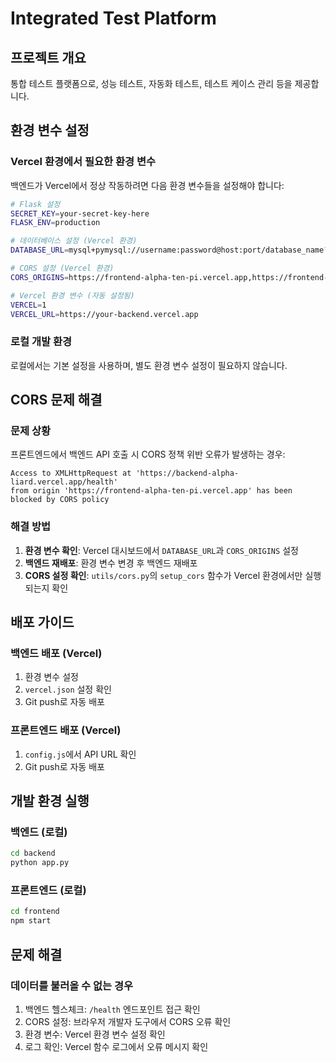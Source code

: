 # Integrated Test Platform

## 프로젝트 개요
통합 테스트 플랫폼으로, 성능 테스트, 자동화 테스트, 테스트 케이스 관리 등을 제공합니다.

## 환경 변수 설정

### Vercel 환경에서 필요한 환경 변수

백엔드가 Vercel에서 정상 작동하려면 다음 환경 변수들을 설정해야 합니다:

```bash
# Flask 설정
SECRET_KEY=your-secret-key-here
FLASK_ENV=production

# 데이터베이스 설정 (Vercel 환경)
DATABASE_URL=mysql+pymysql://username:password@host:port/database_name?ssl_mode=VERIFY_IDENTITY

# CORS 설정 (Vercel 환경)
CORS_ORIGINS=https://frontend-alpha-ten-pi.vercel.app,https://frontend-alpha-jade-15.vercel.app

# Vercel 환경 변수 (자동 설정됨)
VERCEL=1
VERCEL_URL=https://your-backend.vercel.app
```

### 로컬 개발 환경
로컬에서는 기본 설정을 사용하며, 별도 환경 변수 설정이 필요하지 않습니다.

## CORS 문제 해결

### 문제 상황
프론트엔드에서 백엔드 API 호출 시 CORS 정책 위반 오류가 발생하는 경우:

```
Access to XMLHttpRequest at 'https://backend-alpha-liard.vercel.app/health' 
from origin 'https://frontend-alpha-ten-pi.vercel.app' has been blocked by CORS policy
```

### 해결 방법

1. **환경 변수 확인**: Vercel 대시보드에서 `DATABASE_URL`과 `CORS_ORIGINS` 설정
2. **백엔드 재배포**: 환경 변수 변경 후 백엔드 재배포
3. **CORS 설정 확인**: `utils/cors.py`의 `setup_cors` 함수가 Vercel 환경에서만 실행되는지 확인

## 배포 가이드

### 백엔드 배포 (Vercel)
1. 환경 변수 설정
2. `vercel.json` 설정 확인
3. Git push로 자동 배포

### 프론트엔드 배포 (Vercel)
1. `config.js`에서 API URL 확인
2. Git push로 자동 배포

## 개발 환경 실행

### 백엔드 (로컬)
```bash
cd backend
python app.py
```

### 프론트엔드 (로컬)
```bash
cd frontend
npm start
```

## 문제 해결

### 데이터를 불러올 수 없는 경우
1. 백엔드 헬스체크: `/health` 엔드포인트 접근 확인
2. CORS 설정: 브라우저 개발자 도구에서 CORS 오류 확인
3. 환경 변수: Vercel 환경 변수 설정 확인
4. 로그 확인: Vercel 함수 로그에서 오류 메시지 확인 
